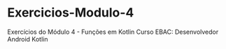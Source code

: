 # Exercicios-Modulo-4
Exercícios do Módulo 4 - Funções em Kotlin Curso EBAC: Desenvolvedor Android Kotlin
